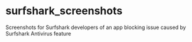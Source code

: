 # surfshark_screenshots
Screenshots for Surfshark developers of an app blocking issue caused by Surfshark Antivirus feature 
